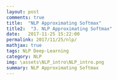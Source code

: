 ```yaml
---
layout: post
comments: true
title:  "NLP Approximating Softmax"
title2:  "3. NLP Approximating Softmax"
date:   2017-11-25 15:22:00
permalink: 2017/11/25/nlp/
mathjax: true
tags: NLP Deep-Learning
category: NLP
img: \assets\NLP_intro\NLP_intro.png
summary: NLP Approximating Softmax
---
```

